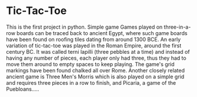 # Tic-Tac-Toe
This is the first project in python. Simple game Games played on three-in-a-row boards can be traced back to ancient Egypt, where such game boards have been found on roofing tiles dating from around 1300 BCE. An early variation of tic-tac-toe was played in the Roman Empire, around the first century BC. It was called terni lapilli (three pebbles at a time) and instead of having any number of pieces, each player only had three, thus they had to move them around to empty spaces to keep playing. The game's grid markings have been found chalked all over Rome. Another closely related ancient game is Three Men's Morris which is also played on a simple grid and requires three pieces in a row to finish, and Picaria, a game of the Puebloans.....
